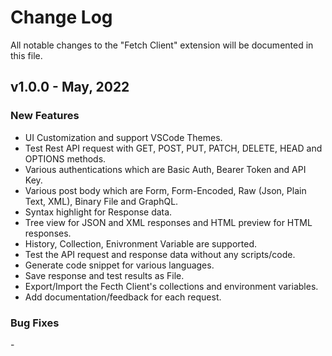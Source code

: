 # Change Log

All notable changes to the "Fetch Client" extension will be documented in this file.

## v1.0.0 - May, 2022
### New Features
- UI Customization and support VSCode Themes.
- Test Rest API request with GET, POST, PUT, PATCH, DELETE, HEAD and OPTIONS methods.
- Various authentications which are Basic Auth, Bearer Token and API Key.
- Various post body which are Form, Form-Encoded, Raw (Json, Plain Text, XML), Binary File and GraphQL.
- Syntax highlight for Response data.
- Tree view for JSON and XML responses and HTML preview for HTML responses.
- History, Collection, Enivronment Variable are supported.
- Test the API request and response data without any scripts/code.
- Generate code snippet for various languages.
- Save response and test results as File.
- Export/Import the Fecth Client's collections and environment variables.
- Add documentation/feedback for each request. 

### Bug Fixes

\-
